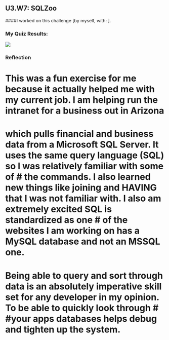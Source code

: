 ## U3.W7: SQLZoo

####I worked on this challenge [by myself, with: ].



### My Quiz Results:
<!-- Include the link to your image (saved in the imgs folder) to display it inline. -->

<img src="imgs/sqlzoo_quiz.jpg">




### Reflection

# This was a fun exercise for me because it actually helped me with my current job. I am helping run the intranet for a business out in Arizona
# which pulls financial and business data from a Microsoft SQL Server. It uses the same query language (SQL) so I was relatively familiar with some of # the commands. I also learned new things like joining and HAVING that I was not familiar with. I also am extremely excited SQL is standardized as one # of the websites I am working on has a MySQL database and not an MSSQL one.
#
# Being able to query and sort through data is an absolutely imperative skill set for any developer in my opinion. To be able to quickly look through # #your apps databases helps debug and tighten up the system.